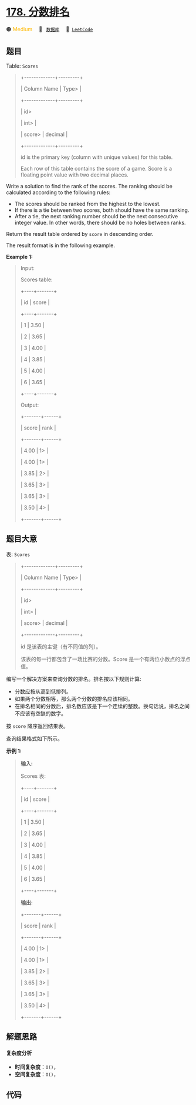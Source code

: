 # [178. 分数排名](https://leetcode.com/problems/rank-scores)

🟠 <font color=#ffb800>Medium</font>&emsp; 🔖&ensp; [`数据库`](/leetcode/outline/tag/database.md)&emsp; 🔗&ensp;[`LeetCode`](https://leetcode.com/problems/rank-scores)


## 题目

Table: `Scores`

> 
> 
> 
> 
> 
> +-------------+---------+
> 
> | Column Name | Type> 
> |
> 
> +-------------+---------+
> 
> | id> 
> > 
>   | int> 
>  |
> 
> | score> 
>    | decimal |
> 
> +-------------+---------+
> 
> id is the primary key (column with unique values) for this table.
> 
> Each row of this table contains the score of a game. Score is a floating point value with two decimal places.
> 
> 



Write a solution to find the rank of the scores. The ranking should be
calculated according to the following rules:

  * The scores should be ranked from the highest to the lowest.
  * If there is a tie between two scores, both should have the same ranking.
  * After a tie, the next ranking number should be the next consecutive integer value. In other words, there should be no holes between ranks.

Return the result table ordered by `score` in descending order.

The result format is in the following example.



**Example 1:**

> Input: 
> 
> Scores table:
> 
> +----+-------+
> 
> | id | score |
> 
> +----+-------+
> 
> | 1  | 3.50  |
> 
> | 2  | 3.65  |
> 
> | 3  | 4.00  |
> 
> | 4  | 3.85  |
> 
> | 5  | 4.00  |
> 
> | 6  | 3.65  |
> 
> +----+-------+
> 
> Output: 
> 
> +-------+------+
> 
> | score | rank |
> 
> +-------+------+
> 
> | 4.00  | 1> 
> |
> 
> | 4.00  | 1> 
> |
> 
> | 3.85  | 2> 
> |
> 
> | 3.65  | 3> 
> |
> 
> | 3.65  | 3> 
> |
> 
> | 3.50  | 4> 
> |
> 
> +-------+------+
> 
> 


## 题目大意

表: `Scores`

> 
> 
> 
> 
> 
> +-------------+---------+
> 
> | Column Name | Type> 
> |
> 
> +-------------+---------+
> 
> | id> 
> > 
>   | int> 
>  |
> 
> | score> 
>    | decimal |
> 
> +-------------+---------+
> 
> id 是该表的主键（有不同值的列）。
> 
> 该表的每一行都包含了一场比赛的分数。Score 是一个有两位小数点的浮点值。
> 
> 



编写一个解决方案来查询分数的排名。排名按以下规则计算:

  * 分数应按从高到低排列。
  * 如果两个分数相等，那么两个分数的排名应该相同。
  * 在排名相同的分数后，排名数应该是下一个连续的整数。换句话说，排名之间不应该有空缺的数字。

按 `score` 降序返回结果表。

查询结果格式如下所示。



**示例 1:**

> 
> 
> 
> 
> 
> **输入:** 
> 
> Scores 表:
> 
> +----+-------+
> 
> | id | score |
> 
> +----+-------+
> 
> | 1  | 3.50  |
> 
> | 2  | 3.65  |
> 
> | 3  | 4.00  |
> 
> | 4  | 3.85  |
> 
> | 5  | 4.00  |
> 
> | 6  | 3.65  |
> 
> +----+-------+
> 
> **输出:** 
> 
> +-------+------+
> 
> | score | rank |
> 
> +-------+------+
> 
> | 4.00  | 1> 
> |
> 
> | 4.00  | 1> 
> |
> 
> | 3.85  | 2> 
> |
> 
> | 3.65  | 3> 
> |
> 
> | 3.65  | 3> 
> |
> 
> | 3.50  | 4> 
> |
> 
> +-------+------+


## 解题思路

#### 复杂度分析

- **时间复杂度**：`O()`，
- **空间复杂度**：`O()`，

## 代码

```javascript

```